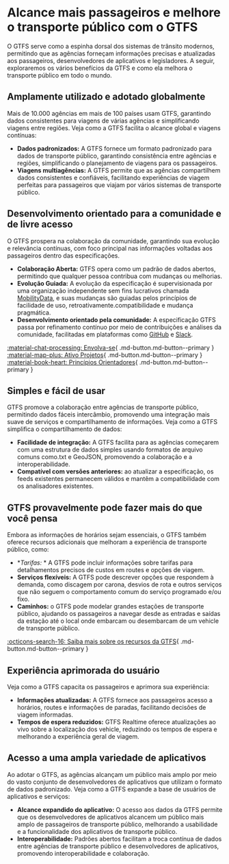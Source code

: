 # Alcance mais passageiros e melhore o transporte público com o GTFS 
 O GTFS serve como a espinha dorsal dos sistemas de trânsito modernos, permitindo que as agências forneçam informações precisas e atualizadas aos passageiros, desenvolvedores de aplicativos e legisladores. A seguir, exploraremos os vários benefícios da GTFS e como ela melhora o transporte público em todo o mundo. 
 
## Amplamente utilizado e adotado globalmente 
 
 Mais de 10.000 agências em mais de 100 países usam GTFS, garantindo dados consistentes para viagens de várias agências e simplificando viagens entre regiões. Veja como a GTFS facilita o alcance global e viagens contínuas: 
 
 - **Dados padronizados:** A GTFS fornece um formato padronizado para dados de transporte público, garantindo consistência entre agências e regiões, simplificando o planejamento de viagens para os passageiros. 
 - **Viagens multiagências:** A GTFS permite que as agências compartilhem dados consistentes e confiáveis, facilitando experiências de viagem perfeitas para passageiros que viajam por vários sistemas de transporte público. 
 
## Desenvolvimento orientado para a comunidade e de livre acesso 
 
 O GTFS prospera na colaboração da comunidade, garantindo sua evolução e relevância contínuas, com foco principal nas informações voltadas aos passageiros dentro das especificações. 
 
 - **Colaboração Aberta:** GTFS opera como um padrão de dados abertos, permitindo que qualquer pessoa contribua com mudanças ou melhorias. 
 - **Evolução Guiada:** A evolução da especificação é supervisionada por uma organização independente sem fins lucrativos chamada [MobilityData](https://mobilitydata.org/), e suas mudanças são guiadas pelos princípios de facilidade de uso, retroativamente.compatibilidade e mudança pragmática. 
 - **Desenvolvimento orientado pela comunidade:** A especificação GTFS passa por refinamento contínuo por meio de contribuições e análises da comunidade, facilitadas em plataformas como [GitHub](https:) e [Slack](https:). 
 
 [:material-chat-processing: Envolva-se](../../community/get_involved){ .md-button.md-button--primary } 
 [:material-map-plus: Ativo Projetos](../../community/get_involved/#active-projects){ .md-button.md-button--primary } 
 [:material-book-heart: Princípios Orientadores](../../community/governance/gtfs_schedule_amendment_process/#guiding-principles){ .md-button.md-button--primary } 
 
## Simples e fácil de usar 
 
 GTFS promove a colaboração entre agências de transporte público, permitindo dados fáceis intercâmbio, promovendo uma integração mais suave de serviços e compartilhamento de informações. Veja como a GTFS simplifica o compartilhamento de dados: 
 
 - **Facilidade de integração:** A GTFS facilita para as agências começarem com uma estrutura de dados simples usando formatos de arquivo comuns como.txt e GeoJSON, promovendo a colaboração e a interoperabilidade. 
 - **Compatível com versões anteriores:** ao atualizar a especificação, os feeds existentes permanecem válidos e mantêm a compatibilidade com os analisadores existentes. 
 
## GTFS provavelmente pode fazer mais do que você pensa 
 
 Embora as informações de horários sejam essenciais, o GTFS também oferece recursos adicionais que melhoram a experiência de transporte público, como: 
 
 - **Tarifas:* * A GTFS pode incluir informações sobre tarifas para detalhamentos precisos de custos em routes e opções de viagem. 
 - **Serviços flexíveis:** A GTFS pode descrever opções que respondem à demanda, como discagem por carona, desvios de rota e outros serviços que não seguem o comportamento comum do serviço programado e/ou fixo. 
 - **Caminhos:** o GTFS pode modelar grandes estações de transporte público, ajudando os passageiros a navegar desde as entradas e saídas da estação até o local onde embarcam ou desembarcam de um vehicle de transporte público. 
 
 [:octicons-search-16: Saiba mais sobre os recursos da GTFS](../features/overview){ .md-button.md-button--primary } 
 
## Experiência aprimorada do usuário 
 
 Veja como a GTFS capacita os passageiros e aprimora sua experiência: 
 
 - **Informações atualizadas:** A GTFS fornece aos passageiros acesso a horários, routes e informações de paradas, facilitando decisões de viagem informadas. 
 - **Tempos de espera reduzidos:** GTFS Realtime oferece atualizações ao vivo sobre a localização dos vehicle, reduzindo os tempos de espera e melhorando a experiência geral de viagem. 
 
## Acesso a uma ampla variedade de aplicativos 
 
 Ao adotar o GTFS, as agências alcançam um público mais amplo por meio do vasto conjunto de desenvolvedores de aplicativos que utilizam o formato de dados padronizado. Veja como a GTFS expande a base de usuários de aplicativos e serviços: 
 
 - **Alcance expandido do aplicativo:** O acesso aos dados da GTFS permite que os desenvolvedores de aplicativos alcancem um público mais amplo de passageiros de transporte público, melhorando a usabilidade e a funcionalidade dos aplicativos de transporte público. 
 - **Interoperabilidade:** Padrões abertos facilitam a troca contínua de dados entre agências de transporte público e desenvolvedores de aplicativos, promovendo interoperabilidade e colaboração. 
 

